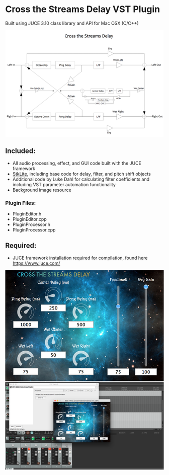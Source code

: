 # Cross the Streams Delay VST Plugin
  
  Built using JUCE 3.10 class library and API for Mac OSX (C/C++)

![alt text](https://github.com/Bsangston/Cross-the-Streams-Delay/blob/master/Cross_The_Streams_Signal_Flow.png)

## Included:
- All audio processing, effect, and GUI code built with the JUCE framework
- [StkLite](https://ccrma.stanford.edu/software/stk/), including base code for delay, filter, and pitch shift objects
- Additional code by Luke Dahl for calculating filter coefficients and including VST parameter automation functionality
- Background image resource

### Plugin Files:
- PluginEditor.h
- PluginEditor.cpp
- PluginProcessor.h
- PluginProcessor.cpp

## Required:
- JUCE framework installation required for compilation, found here <https://www.juce.com/> 


![alt text](https://github.com/Bsangston/Cross-the-Streams-Delay/blob/master/Cross_The_Streams.png)
![alt text](https://github.com/Bsangston/Cross-the-Streams-Delay/blob/master/Cross_The_Streams_Reaper.png)
